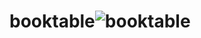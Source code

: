 # booktable![booktable](https://github.com/VINITCHAVDA/booktable/assets/146835471/4e62b222-45d4-47d9-be1e-5e4186d75708)
